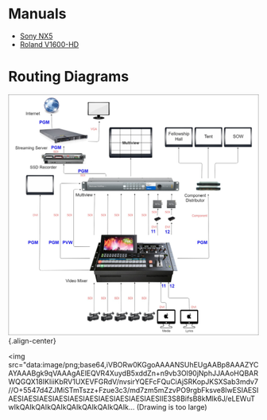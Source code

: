 <!-- TITLE: Video Documents -->
<!-- SUBTITLE: Everything you need to know about video -->

# Manuals
* [Sony NX5](http://kmvt15.org/create/guides/Sony%20NX5U_Manual.pdf)
* [Roland V1600-HD](http://www.av-projektering.se/av_projektering/pdf/V-1600HD_manual.pdf)
# Routing Diagrams
![Video Config](/uploads/video-diagrams/video-config.jpg "Video Config"){.align-center}

<img src="data:image/png;base64,iVBORw0KGgoAAAANSUhEUgAABp8AAAZYCAYAAABgk9qVAAAgAElEQVR4XuydB5xddZn+n9vb3Ol90jNphJJAAoHQBARWQGQX18IKIiiKbRV1UXEVFGRdV/nvsirYQEFcFQuCiAjSRKopJKSXSab3mdv7//O+5547d4ZJMiSTmTszz+Fzue3c3/md7zm5mZzvPO9rgbFksve8IwESIAESIAESIAESIAESIAESIAESIAESIAESIAESIAESIAESIIE3S8BifsB8kMlk6J/eLEWuTwIkQAIkQAIkQAIkQAIkQAIkQAIkQAIk... (Drawing is too large)